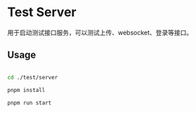 # Test Server

用于启动测试接口服务，可以测试上传、websocket、登录等接口。

## Usage

```bash

cd ./test/server

pnpm install

pnpm run start

```

